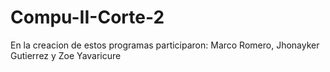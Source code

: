 # Compu-II-Corte-2
En la creacion de estos programas participaron: Marco Romero, Jhonayker Gutierrez y Zoe Yavaricure
